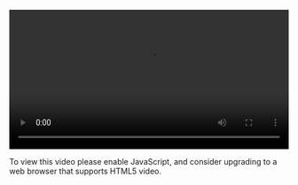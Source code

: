 <video controls="" style="width: 100%; display: block;"><source src="http://o86bpj665.bkt.clouddn.com/happypeter-js-kingdom/12-cli.mp4" type="video/mp4"><p>To view this video please enable JavaScript, and consider upgrading to a web browser that supports HTML5 video.</p></video>
